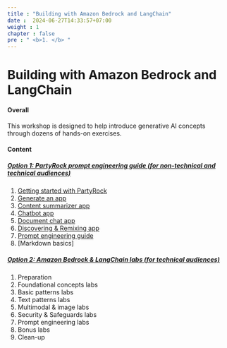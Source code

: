 ```yaml
---
title : "Building with Amazon Bedrock and LangChain"
date :  2024-06-27T14:33:57+07:00
weight : 1 
chapter : false
pre : " <b>1. </b> "
---
```

# Building with Amazon Bedrock and LangChain

#### Overall
 This workshop is designed to help introduce generative AI concepts through dozens of hands-on exercises.


#### Content
##### **[Option 1: PartyRock prompt engineering guide (for non-technical and technical audiences)](1-partyrock)**
 1. [Getting started with PartyRock](1-partyrock/1.1-register/)
 2. [Generate an app](1-partyrock/1.2-createapp/)
 3. [Content summarizer app](1-partyrock/1.3-summaryapp/)
 4. [Chatbot app](1-partyrock/1.4-chatbot/)
 5. [Document chat app](1-partyrock/1.5-documentapp/)
 6. [Discovering & Remixing app](1-partyrock/1.6-remixapp/)
 7. [Prompt engineering guide](1-partyrock/1.7-prompteng/)
 8. [Markdown basics]

##### **[Option 2: Amazon Bedrock & LangChain labs (for technical audiences)](2-langchain)**
 1. Preparation
 2. Foundational concepts labs
 3. Basic patterns labs
 4. Text patterns labs
 5. Multimodal & image labs
 6. Security & Safeguards labs
 7. Prompt engineering labs
 8. Bonus labs
 9. Clean-up
